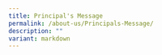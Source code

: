 ```yaml
---
title: Principal's Message
permalink: /about-us/Principals-Message/
description: ""
variant: markdown
---
```


